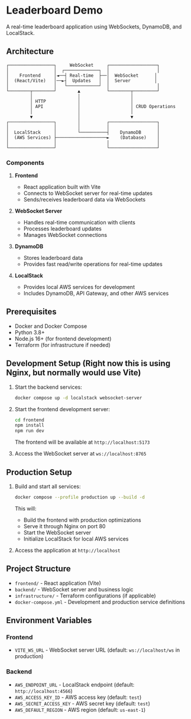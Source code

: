 # Leaderboard Demo

A real-time leaderboard application using WebSockets, DynamoDB, and LocalStack.

## Architecture

```
┌─────────────────┐     WebSocket     ┌──────────────────┐
│                 │  ┌─────────────┐  │                  │
│    Frontend     │◄──┤ Real-time  ├──│  WebSocket      │
│  (React/Vite)   │──►┤  Updates   │  │  Server         │
│                 │   └────────────┘  │                  │
└────────┬────────┘        ▲          └────────┬─────────┘
         │                 │                   │
         │ HTTP            │                   │
         │ API             │                   │ CRUD Operations
         │                 │                   │
         ▼                 │                   ▼
┌─────────────────┐        │          ┌──────────────────┐
│                 │        │          │                  │
│  LocalStack     │        └──────────┤    DynamoDB      │
│  (AWS Services) ├───────────────────►    (Database)    │
│                 │                   │                  │
└─────────────────┘                   └──────────────────┘
```

### Components

1. **Frontend**
   - React application built with Vite
   - Connects to WebSocket server for real-time updates
   - Sends/receives leaderboard data via WebSockets

2. **WebSocket Server**
   - Handles real-time communication with clients
   - Processes leaderboard updates
   - Manages WebSocket connections

3. **DynamoDB**
   - Stores leaderboard data
   - Provides fast read/write operations for real-time updates

4. **LocalStack**
   - Provides local AWS services for development
   - Includes DynamoDB, API Gateway, and other AWS services

## Prerequisites

- Docker and Docker Compose
- Python 3.8+
- Node.js 16+ (for frontend development)
- Terraform (for infrastructure if needed)

## Development Setup (Right now this is using Nginx, but normally would use Vite)

1. Start the backend services:
   ```bash
   docker compose up -d localstack websocket-server
   ```

2. Start the frontend development server:
   ```bash
   cd frontend
   npm install
   npm run dev
   ```
   The frontend will be available at `http://localhost:5173`

3. Access the WebSocket server at `ws://localhost:8765`

## Production Setup 

1. Build and start all services:
   ```bash
   docker compose --profile production up --build -d
   ```
   This will:
   - Build the frontend with production optimizations
   - Serve it through Nginx on port 80
   - Start the WebSocket server
   - Initialize LocalStack for local AWS services

2. Access the application at `http://localhost`

## Project Structure

- `frontend/` - React application (Vite)
- `backend/` - WebSocket server and business logic
- `infrastructure/` - Terraform configurations (if applicable)
- `docker-compose.yml` - Development and production service definitions

## Environment Variables

### Frontend
- `VITE_WS_URL` - WebSocket server URL (default: `ws://localhost/ws` in production)

### Backend
- `AWS_ENDPOINT_URL` - LocalStack endpoint (default: `http://localhost:4566`)
- `AWS_ACCESS_KEY_ID` - AWS access key (default: `test`)
- `AWS_SECRET_ACCESS_KEY` - AWS secret key (default: `test`)
- `AWS_DEFAULT_REGION` - AWS region (default: `us-east-1`)